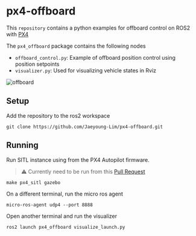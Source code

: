# px4-offboard
This `repository` contains a python examples for offboard control on ROS2 with [PX4](https://px4.io/)

The `px4_offboard` package contains the following nodes
- `offboard_control.py`: Example of offboard position control using position setpoints
- `visualizer.py`: Used for visualizing vehicle states in Rviz

![offboard](https://user-images.githubusercontent.com/5248102/194742116-64b93fcb-ec99-478d-9f4f-f32f7f06e9fd.gif)

## Setup
Add the repository to the ros2 workspace
```
git clone https://github.com/Jaeyoung-Lim/px4-offboard.git
```

## Running
Run SITL instance using from the PX4 Autopilot firmware.
> :warning: Currently need to be run from this [Pull Request](https://github.com/PX4/PX4-Autopilot/pull/20227)

```
make px4_sitl gazebo
```

On a different terminal, run the micro ros agent
```
micro-ros-agent udp4 --port 8888
```

Open another terminal and run the visualizer
```
ros2 launch px4_offboard visualize_launch.py
```
